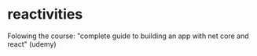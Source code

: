 # reactivities

Folowing the course: "complete guide to building an app with net core and react" (udemy)

